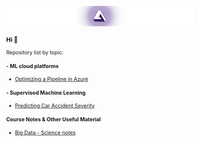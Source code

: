 [![Visit my website](assets/banner.png)](https://www.kauvinlucas.com)
### Hi 👋

Repository list by topic:

#### - ML cloud platforms
   * [Optimizing a Pipeline in Azure](https://github.com/kauvinlucas/Optimizing-a-Pipeline-in-Azure)

#### - Supervised Machine Learning
   * [Predicting Car Accident Severity](https://github.com/kauvinlucas/Predicting_car_accident_severity)

#### Course Notes & Other Useful Material
   * [Big Data - Science notes](https://github.com/kauvinlucas/big-data-science-notes)
